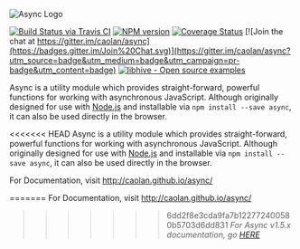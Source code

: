 ![Async Logo](https://raw.githubusercontent.com/caolan/async/master/logo/async-logo_readme.jpg)

[![Build Status via Travis CI](https://travis-ci.org/caolan/async.svg?branch=master)](https://travis-ci.org/caolan/async)
[![NPM version](https://img.shields.io/npm/v/async.svg)](https://www.npmjs.com/package/async)
[![Coverage Status](https://coveralls.io/repos/caolan/async/badge.svg?branch=master)](https://coveralls.io/r/caolan/async?branch=master)
[![Join the chat at https://gitter.im/caolan/async](https://badges.gitter.im/Join%20Chat.svg)](https://gitter.im/caolan/async?utm_source=badge&utm_medium=badge&utm_campaign=pr-badge&utm_content=badge)
[![libhive - Open source examples](https://www.libhive.com/providers/npm/packages/async/examples/badge.svg)](https://www.libhive.com/providers/npm/packages/async)

Async is a utility module which provides straight-forward, powerful functions for working with asynchronous JavaScript. Although originally designed for use with [Node.js](https://nodejs.org/) and installable via `npm install --save async`, it can also be used directly in the browser.

<<<<<<< HEAD
Async is a utility module which provides straight-forward, powerful functions for working with asynchronous JavaScript. Although originally designed for use with [Node.js](https://nodejs.org/) and installable via `npm install --save async`, it can also be used directly in the browser.

For Documentation, visit <http://caolan.github.io/async/>

=======
For Documentation, visit <http://caolan.github.io/async/>

>>>>>>> 6dd2f8e3cda9fa7b122772400580b5703d6dd831
*For Async v1.5.x documentation, go [HERE](https://github.com/caolan/async/blob/v1.5.2/README.md)*
